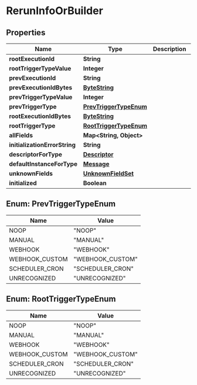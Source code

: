 # RerunInfoOrBuilder

## Properties
Name | Type | Description | Notes
------------ | ------------- | ------------- | -------------
**rootExecutionId** | **String** |  |  [optional]
**rootTriggerTypeValue** | **Integer** |  |  [optional]
**prevExecutionId** | **String** |  |  [optional]
**prevExecutionIdBytes** | [**ByteString**](ByteString.md) |  |  [optional]
**prevTriggerTypeValue** | **Integer** |  |  [optional]
**prevTriggerType** | [**PrevTriggerTypeEnum**](#PrevTriggerTypeEnum) |  |  [optional]
**rootExecutionIdBytes** | [**ByteString**](ByteString.md) |  |  [optional]
**rootTriggerType** | [**RootTriggerTypeEnum**](#RootTriggerTypeEnum) |  |  [optional]
**allFields** | **Map&lt;String, Object&gt;** |  |  [optional]
**initializationErrorString** | **String** |  |  [optional]
**descriptorForType** | [**Descriptor**](Descriptor.md) |  |  [optional]
**defaultInstanceForType** | [**Message**](Message.md) |  |  [optional]
**unknownFields** | [**UnknownFieldSet**](UnknownFieldSet.md) |  |  [optional]
**initialized** | **Boolean** |  |  [optional]

<a name="PrevTriggerTypeEnum"></a>
## Enum: PrevTriggerTypeEnum
Name | Value
---- | -----
NOOP | &quot;NOOP&quot;
MANUAL | &quot;MANUAL&quot;
WEBHOOK | &quot;WEBHOOK&quot;
WEBHOOK_CUSTOM | &quot;WEBHOOK_CUSTOM&quot;
SCHEDULER_CRON | &quot;SCHEDULER_CRON&quot;
UNRECOGNIZED | &quot;UNRECOGNIZED&quot;

<a name="RootTriggerTypeEnum"></a>
## Enum: RootTriggerTypeEnum
Name | Value
---- | -----
NOOP | &quot;NOOP&quot;
MANUAL | &quot;MANUAL&quot;
WEBHOOK | &quot;WEBHOOK&quot;
WEBHOOK_CUSTOM | &quot;WEBHOOK_CUSTOM&quot;
SCHEDULER_CRON | &quot;SCHEDULER_CRON&quot;
UNRECOGNIZED | &quot;UNRECOGNIZED&quot;
